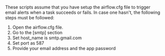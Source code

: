 These scripts assume that you have setup the airflow.cfg file to trigger email alerts when a task succeeds or fails. In case one hasn't, the following steps must be followed:
  1. Open the airflow.cfg file. 
  2. Go to the [smtp] section
  3. Set host_name is smtp.gmail.com
  4. Set port as 587
  5. Provide your email address and the app password  
